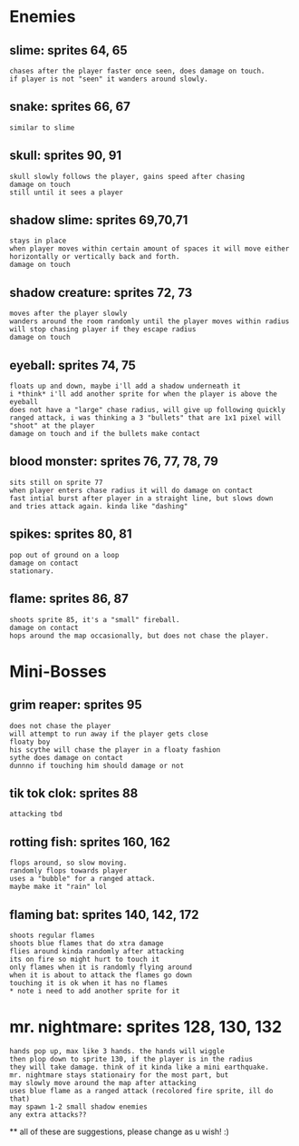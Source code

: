 # Enemies

## slime: sprites 64, 65 
	chases after the player faster once seen, does damage on touch. 
	if player is not "seen" it wanders around slowly.  

## snake: sprites 66, 67
	similar to slime

## skull: sprites 90, 91 
	skull slowly follows the player, gains speed after chasing
	damage on touch
	still until it sees a player

## shadow slime: sprites 69,70,71
	stays in place
	when player moves within certain amount of spaces it will move either
	horizontally or vertically back and forth. 
	damage on touch 

## shadow creature: sprites 72, 73 
	moves after the player slowly 
	wanders around the room randomly until the player moves within radius
	will stop chasing player if they escape radius
	damage on touch

## eyeball: sprites 74, 75 
	floats up and down, maybe i'll add a shadow underneath it
	i *think* i'll add another sprite for when the player is above the eyeball
	does not have a "large" chase radius, will give up following quickly
	ranged attack, i was thinking a 3 "bullets" that are 1x1 pixel will 
	"shoot" at the player
	damage on touch and if the bullets make contact 

## blood monster: sprites 76, 77, 78, 79 
	sits still on sprite 77
	when player enters chase radius it will do damage on contact
	fast intial burst after player in a straight line, but slows down 
	and tries attack again. kinda like "dashing"

## spikes: sprites 80, 81 
	pop out of ground on a loop
	damage on contact
	stationary. 

## flame: sprites 86, 87 
	shoots sprite 85, it's a "small" fireball.
	damage on contact 
	hops around the map occasionally, but does not chase the player.

# Mini-Bosses 
	
## grim reaper: sprites 95 
	does not chase the player
	will attempt to run away if the player gets close
	floaty boy
	his scythe will chase the player in a floaty fashion
	sythe does damage on contact
	dunnno if touching him should damage or not 

## tik tok clok: sprites 88 
	attacking tbd

## rotting fish: sprites 160, 162 
	flops around, so slow moving.
	randomly flops towards player
	uses a "bubble" for a ranged attack. 
	maybe make it "rain" lol

## flaming bat: sprites 140, 142, 172
	shoots regular flames
	shoots blue flames that do xtra damage
	flies around kinda randomly after attacking
	its on fire so might hurt to touch it
	only flames when it is randomly flying around 
	when it is about to attack the flames go down 
	touching it is ok when it has no flames 
	* note i need to add another sprite for it 

# mr. nightmare: sprites 128, 130, 132
	hands pop up, max like 3 hands. the hands will wiggle
	then plop down to sprite 130, if the player is in the radius
	they will take damage. think of it kinda like a mini earthquake.
	mr. nightmare stays stationairy for the most part, but 
	may slowly move around the map after attacking
	uses blue flame as a ranged attack (recolored fire sprite, ill do that)
	may spawn 1-2 small shadow enemies
	any extra attacks?? 

** all of these are suggestions, please change as u wish! :)   
 


